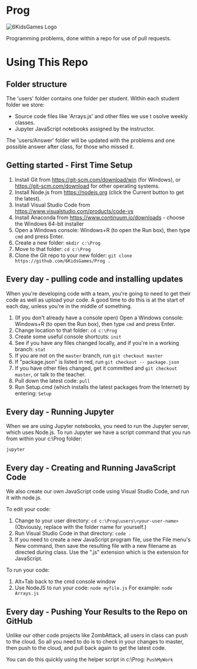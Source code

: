 # Prog

![6KidsGames Logo](https://github.com/6KidsGames/ZombAttack/blob/master/Sprites/6KidsLogo.png "6KidsGames")

Programming problems, done within a repo for use of pull requests.

# Using This Repo

## Folder structure
The 'users' folder contains one folder per student. Within each student folder we store:

* Source code files like 'Arrays.js' and other files we use t osolve weekly classes.
* Jupyter JavaScript notebooks assigned by the instructor.

The 'users/Answer' folder will be updated with the problems and one possible answer after class, for those who missed it.

## Getting started - First Time Setup
1. Install Git from https://git-scm.com/download/win (for Windows), or https://git-scm.com/download for other operating systems.
1. Install Node.js from https://nodejs.org (click the Current button to get the latest).
1. Install Visual Studio Code from https://www.visualstudio.com/products/code-vs
1. Install Anaconda from https://www.continuum.io/downloads - choose the Windows 64-bit installer
1. Open a Windows console: Windows+R (to open the Run box), then type `cmd` and press Enter.
1. Create a new folder: `mkdir c:\Prog`
1. Move to that folder: `cd c:\Prog`
1. Clone the Git repo to your new folder: `git clone https://github.com/6KidsGames/Prog .`

## Every day - pulling code and installing updates
When you're developing code with a team, you're going to need to get their code as well as upload your code. A good time to do this is at the start of
each day, unless you're in the middle of something.

1. (If you don't already have a console open) Open a Windows console: Windows+R (to open the Run box), then type `cmd` and press Enter.
1. Change location to that folder: `cd c:\Prog`
1. Create some useful console shortcuts: `init`
1. See if you have any files changed locally, and if you're in a working branch: `stat`
1. If you are not on the `master` branch, run `git checkout master`
1. If "package.json" is listed in red, run `git checkout -- package.json`
1. If you have other files changed, get it committed and `git checkout master`, or talk to the teacher.
1. Pull down the latest code: `pull`
1. Run Setup.cmd (which installs the latest packages from the Internet) by entering: `Setup`

## Every day - Running Jupyter
When we are using Jupyter notebooks, you need to run the Jupyter server, which uses Node.js.
To run Jupyter we have a script command that you run from within your c:\Prog folder:

 `jupyter`

## Every day - Creating and Running JavaScript Code
We also create our own JavaScript code using Visual Studio Code, and run it with node.js.

To edit your code:

1. Change to your user directory:  `cd c:\Prog\users\<your-user-name>`  (Obviously, replace <your-user-name> with the folder name for yourself.)
1. Run Visual Studio Code in that directory:  `code .`
1. If you need to create a new JavaScript program file, use the File menu's New command, then save the resulting file with a new filename as directed during class. Use the ".js" extension which is the extension for JavaScript.

To run your code:

1. Alt+Tab back to the cmd console window
1. Use NodeJS to run your code:  `node myfile.js`
   For example:  `node Arrays.js`

## Every day - Pushing Your Results to the Repo on GitHub
Unlike our other code projects like ZombAttack, all users in class can push to the cloud. So all you need to do is to check in your changes to master, then push to the cloud, and pull back again to get the latest code.

You can do this quickly using the helper script in c:\Prog:  `PushMyWork`
